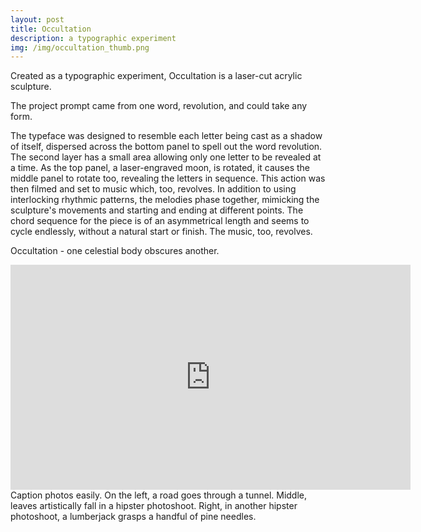 ```yaml
---
layout: post
title: Occultation
description: a typographic experiment
img: /img/occultation_thumb.png 
---
```


Created as a typographic experiment, Occultation is a laser-cut acrylic sculpture.

The project prompt came from one word, revolution, and could take any form. 

The typeface was designed to resemble each letter being cast as a shadow of itself, dispersed across the bottom panel to spell out the word revolution. The second layer has a small area allowing only one letter to be revealed at a time. As the top panel, a laser-engraved moon, is rotated, it causes the middle panel to rotate too, revealing the letters in sequence. This action was then filmed and set to music which, too, revolves. In addition to using interlocking rhythmic patterns, the melodies phase together, mimicking the sculpture's movements and starting and ending at different points. The chord sequence for the piece is of an asymmetrical length and seems to cycle endlessly, without a natural start or finish. The music, too, revolves.

Occultation - one celestial body obscures another.


<div class="video">
	<iframe src="https://player.vimeo.com/video/209017439" width="640" height="360" frameborder="0" webkitallowfullscreen mozallowfullscreen allowfullscreen></iframe>
</div>
<div class="col three caption">
	Caption photos easily. On the left, a road goes through a tunnel. Middle, leaves artistically fall in a hipster photoshoot. Right, in another hipster photoshoot, a lumberjack grasps a handful of pine needles.